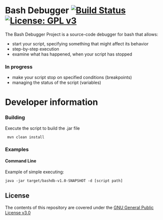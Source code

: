 # Bash Debugger [![Build Status](https://travis-ci.org/emfataliev/Bash-Debugger.svg?branch=master)](https://travis-ci.org/emfataliev/Bash-Debugger) [![License: GPL v3](https://img.shields.io/badge/License-GPL%20v3-blue.svg)](https://www.gnu.org/licenses/gpl-3.0) 

The Bash Debugger Project is a source-code debugger for bash that allows:
* start your script, specifying something that might affect its behavior
* step-by-step execution
* examine what has happened, when your script has stopped

### In progress
* make your script stop on specified conditions (breakpoints)
* managing the status of the script (variables)

# Developer information

### Building

Execute the script to build the .jar file

 ``` mvn clean install```
 
### Examples

#### Command Line
Example of simple executing: 

```java -jar target/bashdb-v1.0-SNAPSHOT -d [script path]```

## License

The contents of this repository are covered under the [GNU General Public License v3.0](LICENSE)
